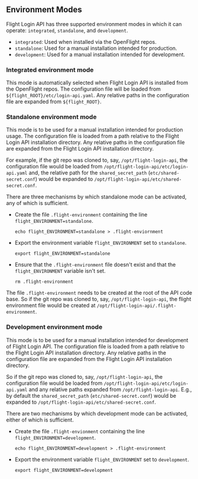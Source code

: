 ## Environment Modes

Flight Login API has three supported environment modes in which it can
operate: `integrated`, `standalone`, and `development`.

* `integrated`:  Used when installed via the OpenFlight repos.
* `standalone`:  Used for a manual installation intended for production.
* `development`: Used for a manual installation intended for development. 


### Integrated environment mode

This mode is automatically selected when Flight Login API is installed
from the OpenFlight repos.  The configuration file will be loaded from
`${flight_ROOT}/etc/login-api.yaml`.  Any relative paths in the
configuration file are expanded from `${flight_ROOT}`.


### Standalone environment mode

This mode is to be used for a manual installation intended for production
usage.  The configuration file is loaded from a path relative to the Flight
Login API installation directory.  Any relative paths in the
configuration file are expanded from the Flight Login API installation
directory.

For example, if the git repo was cloned to, say, `/opt/flight-login-api`,
the configuration file would be loaded from
`/opt/flight-login-api/etc/login-api.yaml` and, the relative path for the
`shared_secret_path` (`etc/shared-secret.conf`) would be expanded to
`/opt/flight-login-api/etc/shared-secret.conf`.

There are three mechanisms by which standalone mode can be activated, any of
which is sufficient.

* Create the file `.flight-environment` containing the line
  `flight_ENVIRONMENT=standalone`.
  ```
  echo flight_ENVIRONMENT=standalone > .flight-enviornment
  ```
* Export the environment variable `flight_ENVIRONMENT` set to `standalone`.
  ```
  export flight_ENVIRONMENT=standalone
  ```
* Ensure that the `.flight-environment` file doesn't exist and that the
  `flight_ENVIRONMENT` variable isn't set.
  ```
  rm .flight-environment
  ```

The file `.flight-environment` needs to be created at the root of the API code
base.  So if the git repo was cloned to, say, `/opt/flight-login-api`, the
flight environment file would be created at
`/opt/flight-login-api/.flight-environment`.

### Development environment mode

This mode is to be used for a manual installation intended for development of
Flight Login API.  The configuration file is loaded from a path relative to the
Flight Login API installation directory.  Any relative paths in the
configuration file are expanded from the Flight Login API installation
directory.

So if the git repo was cloned to, say, `/opt/flight-login-api`, the
configuration file would be loaded from
`/opt/flight-login-api/etc/login-api.yaml` and any relative paths
expanded from `/opt/flight-login-api`.  E.g., by default the
`shared_secret_path` (`etc/shared-secret.conf`) would be expanded to
`/opt/flight-login-api/etc/shared-secret.conf`.

There are two mechanisms by which development mode can be activated, either
of which is sufficient.

* Create the file `.flight-envionment` containing the line
  `flight_ENVIRONMENT=development`.
  ```
  echo flight_ENVIRONMENT=development > .flight-environment
  ```
* Export the environment variable `flight_ENVIRONMENT` set to `development`.
  ```
  export flight_ENVIRONMENT=development
  ```
